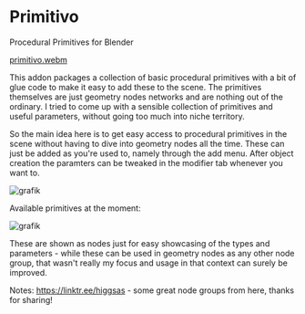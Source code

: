 # Primitivo
Procedural Primitives for Blender

[primitivo.webm](https://user-images.githubusercontent.com/13512160/213875431-1c48f3e8-2c68-4c44-9e2f-2f735c07ad4f.webm)


This addon packages a collection of basic procedural primitives with a bit of glue code to make it easy to add these to the scene. The primitives themselves are just geometry nodes networks and are nothing out of the ordinary. I tried to come up with a sensible collection of primitives and useful parameters, without going too much into niche territory.

So the main idea here is to get easy access to procedural primitives in the scene without having to dive into geometry nodes all the time. These can just be added as you're used to, namely through the add menu. After object creation the paramters can be tweaked in the modifier tab whenever you want to.  

![grafik](https://user-images.githubusercontent.com/13512160/213873051-e83422bb-3f63-43f1-b67d-40a4317b4521.png)

Available primitives at the moment:

![grafik](https://user-images.githubusercontent.com/13512160/213873471-497ecbc0-0c28-4457-af2f-d107205ace09.png)

These are shown as nodes just for easy showcasing of the types and parameters - while these can be used in geometry nodes as any other node group, that wasn't really my focus and usage in that context can surely be improved.





Notes:
https://linktr.ee/higgsas - some great node groups from here, thanks for sharing!

